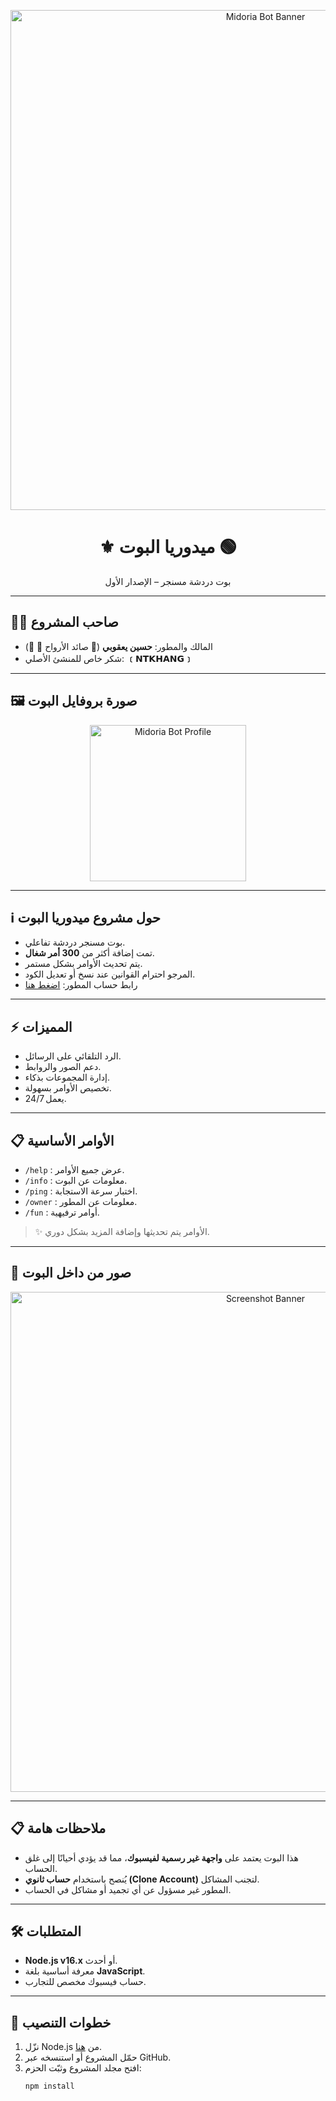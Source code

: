 <p align="center">
  <img src="https://i.imgur.com/rCjIm3q.jpg" alt="Midoria Bot Banner" width="800">
</p>

<h1 align="center">⚜️ ميدوريا البوت 🟢</h1>
<p align="center">بوت دردشة مسنجر – الإصدار الأول</p>

---

## 👨‍💻 صاحب المشروع
- المالك والمطور: **حسين يعقوبي** (🔵 صائد الأرواح 🔵 🍒)  
- شكر خاص للمنشئ الأصلي: **﹝𝗡𝗧𝗞𝗛𝗔𝗡𝗚﹞**

---

## 🖼️ صورة بروفايل البوت
<p align="center">
  <img src="https://i.imgur.com/t4NsoD0.jpeg" alt="Midoria Bot Profile" width="250">
</p>

---

## ℹ️ حول مشروع ميدوريا البوت
- بوت مسنجر دردشة تفاعلي.  
- تمت إضافة أكثر من **300 أمر شغال**.  
- يتم تحديث الأوامر بشكل مستمر.  
- المرجو احترام القوانين عند نسخ أو تعديل الكود.  
- رابط حساب المطور: [اضغط هنا](https://www.facebook.com/profile.php?id=100076269693499)  

---

## ⚡ المميزات
- الرد التلقائي على الرسائل.  
- دعم الصور والروابط.  
- إدارة المجموعات بذكاء.  
- تخصيص الأوامر بسهولة.  
- يعمل 24/7.  

---

## 📋 الأوامر الأساسية
- `/help` : عرض جميع الأوامر.  
- `/info` : معلومات عن البوت.  
- `/ping` : اختبار سرعة الاستجابة.  
- `/owner` : معلومات عن المطور.  
- `/fun` : أوامر ترفيهية.  

> ✨ الأوامر يتم تحديثها وإضافة المزيد بشكل دوري.  

---

## 📸 صور من داخل البوت
<p align="center">
  <img src="https://i.ibb.co/RQ28H2p/banner.png" alt="Screenshot Banner" width="800">
</p>

---

## 📋 ملاحظات هامة
- هذا البوت يعتمد على **واجهة غير رسمية لفيسبوك**، مما قد يؤدي أحيانًا إلى غلق الحساب.  
- يُنصح باستخدام **حساب ثانوي (Clone Account)** لتجنب المشاكل.  
- المطور غير مسؤول عن أي تجميد أو مشاكل في الحساب.  

---

## 🛠️ المتطلبات
- **Node.js v16.x** أو أحدث.  
- معرفة أساسية بلغة **JavaScript**.  
- حساب فيسبوك مخصص للتجارب.  

---

## 📖 خطوات التنصيب
1. نزّل Node.js من [هنا](https://nodejs.org/dist/v16.20.0).  
2. حمّل المشروع أو استنسخه عبر GitHub.  
3. افتح مجلد المشروع وثبّت الحزم:  
   ```bash
   npm install